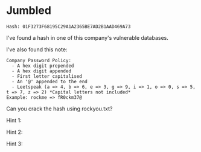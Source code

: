# Jumbled

`Hash: 01F3273F68195C29A1A2365BE7AD2B1AAD469A73`

I've found a hash in one of this company's vulnerable databases.

I've also found this note:

```
Company Password Policy:
  - A hex digit prepended  
  - A hex digit appended 
  - First letter capitalised
  - An '@' appended to the end
  - Leetspeak (a => 4, b => 6, e => 3, g => 9, i => 1, o => 0, s => 5, t => 7, z => 2) *Capital letters not included*
Example: rockme => fR0ckm37@
```

Can you crack the hash using rockyou.txt?


Hint 1:

Hint 2:

Hint 3:
